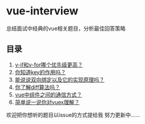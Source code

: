 # vue-interview
总结面试中经典的vue相关题目，分析最佳回答策略



## 目录
1. [v-if和v-for哪个优先级更高？](01/README.md)
2. [你知道key的作用吗？](02/README.md)
3. [能说说双向绑定以及它的实现原理吗？](03/README.md)
4. [你了解diff算法吗？](04/README.md)
5. [vue中组件之间的通信方式？](05/README.md)
6. [简单说一说你对vuex理解？](06/README.md)



欢迎把你想听的题目以issue的方式提给我
努力更新中......
